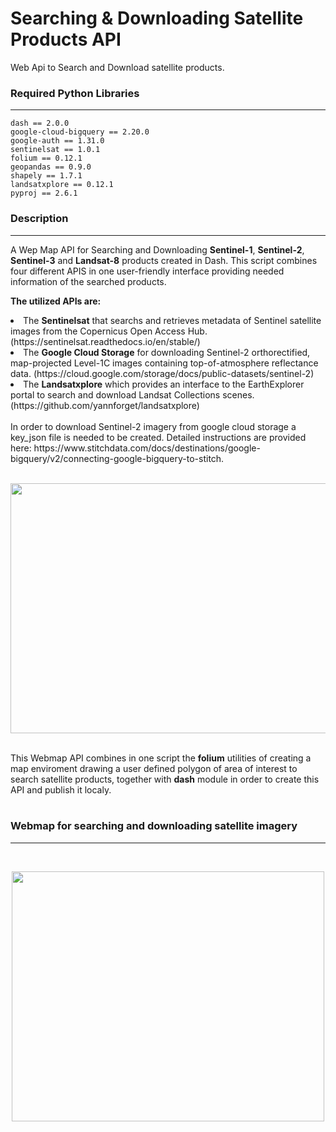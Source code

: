 # Searching & Downloading Satellite Products API
Web Api to Search and Download satellite products.

### Required Python Libraries
------------------------------------------------

```
dash == 2.0.0
google-cloud-bigquery == 2.20.0
google-auth == 1.31.0
sentinelsat == 1.0.1
folium == 0.12.1
geopandas == 0.9.0
shapely == 1.7.1
landsatxplore == 0.12.1
pyproj == 2.6.1
```

### Description
------------------------------------------------
A Wep Map API  for Searching and Downloading <b>Sentinel-1</b>, <b>Sentinel-2</b>, <b>Sentinel-3</b> and <b>Landsat-8</b> products created in Dash. This script combines four different APIS in one user-friendly interface providing needed information of the searched products. 

<b>The utilized APIs are:</b>
  <li>The <b>Sentinelsat</b> that searchs and retrieves metadata of Sentinel satellite images from the Copernicus Open Access Hub. (https://sentinelsat.readthedocs.io/en/stable/)</li>
  <li>The <b>Google Cloud Storage</b> for downloading Sentinel-2 orthorectified, map-projected Level-1C images containing top-of-atmosphere reflectance data. (https://cloud.google.com/storage/docs/public-datasets/sentinel-2)</li>
  <li>The <b>Landsatxplore</b> which provides an interface to the EarthExplorer portal to search and download Landsat Collections scenes. (https://github.com/yannforget/landsatxplore)</li>
<br>
In order to download Sentinel-2 imagery from google cloud storage a key_json file is needed to be created. Detailed instructions are provided here: https://www.stitchdata.com/docs/destinations/google-bigquery/v2/connecting-google-bigquery-to-stitch. 
</br>
<br>
<p align="center">
  <img src="https://user-images.githubusercontent.com/39597223/144752813-2b9fe956-b8b7-4c58-b249-92e51f79eca9.png" width="700" height="400" >
</p>

 <br>
 This Webmap API combines in one script the <b>folium</b> utilities of creating a map enviroment drawing a user defined polygon of area of interest to search satellite products, together
 with <b>dash</b> module in order to create this API and publish it localy. 
 <br/>
 <br>
 
 ### Webmap for searching and downloading satellite imagery
------------------------------------------------
 <br>
<p align="center">
  <img src="https://user-images.githubusercontent.com/39597223/144754131-e6479ebb-7b14-4211-8453-aed331367848.gif" width="500" height="400" >
  </p>
